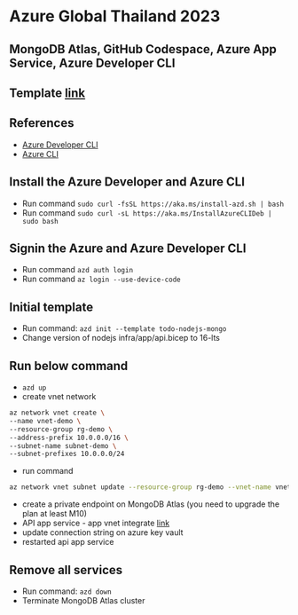 # Azure Global Thailand 2023
## MongoDB Atlas, GitHub Codespace, Azure App Service, Azure Developer CLI
## Template [link](https://github.com/azure-samples/todo-nodejs-mongo)

## References
- [Azure Developer CLI](https://learn.microsoft.com/en-us/azure/developer/azure-developer-cli/install-azd)
- [Azure CLI](https://learn.microsoft.com/en-us/cli/azure/install-azure-cli)

## Install the Azure Developer and Azure CLI
- Run command `sudo curl -fsSL https://aka.ms/install-azd.sh | bash`
- Run command `sudo curl -sL https://aka.ms/InstallAzureCLIDeb | sudo bash`

## Signin the Azure and Azure Developer CLI
- Run command `azd auth login`
- Run command `az login --use-device-code`

## Initial template
- Run command: `azd init --template todo-nodejs-mongo`
- Change version of nodejs infra/app/api.bicep to 16-lts

## Run below command
- `azd up`
- create vnet network
```bash
az network vnet create \
--name vnet-demo \
--resource-group rg-demo \
--address-prefix 10.0.0.0/16 \
--subnet-name subnet-demo \
--subnet-prefixes 10.0.0.0/24
```
- run command
```bash
az network vnet subnet update --resource-group rg-demo --vnet-name vnet-demo --name subnet-demo --disable-private-endpoint-network-policies true
```
- create a private endpoint on MongoDB Atlas (you need to upgrade the plan at least M10)
- API app service - app vnet integrate [link](https://learn.microsoft.com/en-us/azure/app-service/configure-vnet-integration-enable)
- update connection string on azure key vault
- restarted api app service

## Remove all services
- Run command: `azd down`
- Terminate MongoDB Atlas cluster